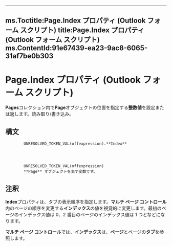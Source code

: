 

---
ms.Toctitle:Page.Index プロパティ (Outlook フォーム スクリプト)
title:Page.Index プロパティ (Outlook フォーム スクリプト)
ms.ContentId:91e67439-ea23-9ac8-6065-31af7be0b303
---
# Page.Index プロパティ (Outlook フォーム スクリプト)




**Pages**コレクション内で**Page**オブジェクトの位置を指定する**整数値**を設定または返します。読み取り/書き込み。

## 構文

            UNRESOLVED_TOKEN_VAL(offexpression).**Index**




            UNRESOLVED_TOKEN_VAL(offexpression)
            **Page** オブジェクトを表す変数です。



## 注釈
**Index**プロパティは、タブの表示順序を指定します。**マルチ ページ コントロール**内のページの順序を変更する**インデックス**の値を視覚的に変更します。最初のページのインデックス値は 0、2 番目のページのインデックス値は 1 つとなどになります。



**マルチ ページ コントロール**では、**インデックス**は、**ページ**とページの**タブ**を参照します。




